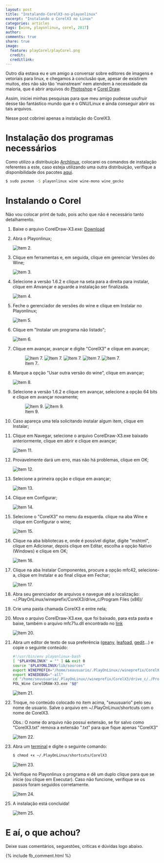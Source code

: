 ```yaml
---
layout: post
title: "Instalando-CorelX3-no-playonlinux"
excerpt: "Instalando o CorelX3 no Linux"
categories: articles
tags: [wine, playonlinux, corel, 2017]
author:
comments: true
share: true
image:
  feature: playCorel/playCorel.png
  credit:
  creditlink:
---
```


<div id="fb-root"></div>
<script>(function(d, s, id) {
  var js, fjs = d.getElementsByTagName(s)[0];
  if (d.getElementById(id)) return;
  js = d.createElement(s); js.id = id;
  js.src = "//connect.facebook.net/pt_BR/all.js#xfbml=1&version=v2.5&appId=541394239351629";
  fjs.parentNode.insertBefore(js, fjs);
}(document, 'script', 'facebook-jssdk'));</script>

Outro dia estava eu e um amigo a conversar sobre editores de imagens e vetoriais
para linux, e chegamos à conclusão que, apesar de existirem muitos, eles não
são tão 'mainstream' nem atendem à necessidade da maioria, que é abrir arquivos
do [Photoshop](http://www.adobe.com/br/products/photoshop.html) e [Corel Draw](http://www.corel.com/br/).

Assim, iniciei minhas pesquisas para que meu amigo pudesse usufruir desse tão
fantástico mundo que é o GNU/Linux e ainda conseguir abrir os tais arquivos.

Nesse post cobrirei apenas a instalação do CorelX3.

# Instalação dos programas necessários

Como utilizo a distribuição [Archlinux](https://www.archlinux-br.org/),
colocarei os comandos de instalação referentes a este, caso esteja utilizando
uma outra distribuição, verifique a disponibilidade dos pacotes [aqui](https://www.playonlinux.com/en/download.html).

```bash
$ sudo pacman -S playonlinux wine wine-mono wine_gecko
```

# Instalando o Corel

Não vou colocar print de tudo, pois acho que não é necessário tanto
detalhamento.

1. Baixe o arquivo CorelDraw-X3.exe: [Download](https://drive.google.com/file/d/0B894M0Ei0LchbVlMR3VkaHYwd3c/view)

2. Abra o Playonlinux;

     ![Item 2.](/images/playCorel/playCorel01.png)

3. Clique em ferramentas e, em seguida, clique em gerenciar Versões do Wine;

    ![Item 3.](/images/playCorel/playCorel02.png)

4. Selecione a versão 1.6.2 e clique na seta para a direita para instalar,
   clique em Anvançar e aguarde a instalação ser finalizada.

    ![Item 4.](/images/playCorel/playCorel03.png)

5. Feche o gerenciador de versões do wine e clique em Instalar no Playonlinux;

    ![Item 5.](/images/playCorel/playCorel04.png)

6. Clique em "Instalar um programa não listado";

    ![Item 6.](/images/playCorel/playCorel05.png)

7. Clique em avançar, avançar e digite "CorelX3" e clique em avançar;

    <figure class="third">
    	<img src="/images/playCorel/playCorel06.png" alt="Item 7.">
    	<img src="/images/playCorel/playCorel07.png" alt="Item 7.">
    	<img src="/images/playCorel/playCorel08.png" alt="Item 7.">
    	<img src="/images/playCorel/playCorel09.png" alt="Item 7.">
    	<img src="/images/playCorel/playCorel10.png" alt="Item 7.">
    	<figcaption>Item 7..</figcaption>
    </figure>

8. Marque a opção "Usar outra versão do wine", clique em avançar;

    ![Item 8.](/images/playCorel/playCorel11.png)

9. Selecione a versão 1.6.2 e clique em avançar, selecione a opção 64 bits e
   clique em avançar novamente;

    <figure class="half">
    	<img src="/images/playCorel/playCorel12.png" alt="Item 9.">
    	<img src="/images/playCorel/playCorel13.png" alt="Item 9.">
    	<figcaption>Item 9.</figcaption>
    </figure>

10. Caso apareça uma tela solicitando instalar algum item, clique em Instalar;

11. Clique em Navegar, selecione o arquivo CorelDraw-X3.exe baixado
    anteriormente, clique em abrir e clique em avançar;

    ![Item 11.](/images/playCorel/playCorel14.png)

12. Provavelmente dará um erro, mas não há problemas, clique em OK;

    ![Item 12.](/images/playCorel/playCorel15.png)

13. Selecione a primeira opção e clique em avançar;

    ![Item 13.](/images/playCorel/playCorel16.png)

14. Clique em Configurar;

    ![Item 14.](/images/playCorel/playCorel17.png)

15. Selecione o "CorelX3" no menu da esquerda. clique na aba Wine e clique em
    Configurar o wine;

    ![Item 15.](/images/playCorel/playCorel18.png)

16. Clique na aba bibliotecas e, onde é possível digitar, digite "mshtml",
    clique em Adicionar, depois clique em Editar, escolha a opção Nativo
    (Windows) e clique em OK;

    ![Item 16.](/images/playCorel/playCorel19.png)

17. Clique na aba Instalar Componentes, procure a opção mfc42, selecione-a,
    clique em Instalar e ao final clique em Fechar;

    ![Item 17.](/images/playCorel/playCorel20.png)

18. Abra seu gerenciador de arquivos e navegue até a localização: ~/.PlayOnLinux/wineprefix/CorelX3/drive_c/Program Files (x86)/


19. Crie uma pasta chamada CorelX3 e entre nela;


20. Mova o arquivo CorelDraw-X3.exe, que foi baixado, para esta pasta e baixe,
    também o arquivo mfc71u.dll encontrado no [link](https://drive.google.com/file/d/0B894M0Ei0LchUk1HYjVSLTNvaG8/view)

    ![Item 20.](/images/playCorel/playCorel21.png)

21. Abra um editor de texto de sua preferência ([geany](https://pt.wikipedia.org/wiki/Geany), [leafpad](https://pt.wikipedia.org/wiki/Leafpad), [gedit](https://pt.wikipedia.org/wiki/Gedit)...) e copie o seguinte conteúdo:

    ```bash
    #!/usr/bin/env playonlinux-bash
    [ "$PLAYONLINUX" = "" ] && exit 0
    source "$PLAYONLINUX/lib/sources"
    export WINEPREFIX="/home/seuusuario/.PlayOnLinux//wineprefix/CorelX3"
    export WINEDEBUG="-all"
    cd "/home/seuusuario/.PlayOnLinux//wineprefix/CorelX3/drive_c/./Program Files (x86)/CorelX3"
    POL_Wine CorelDRAW-X3.exe "$@"
    ```

    ![Item 21.](/images/playCorel/playCorel22.png)

22. Troque, no conteúdo colocado no item acima, "seuusuario" pelo seu nome de
    usuario. Salve o arquivo em ~/.PlayOnLinux/shortcuts com o nome de CorelX3.

    Obs.: O nome do arquivo não possui extensão, se for salvo como "CorelX3.txt"
remova a extensão ".txt" para que fique apenas "CorelX3"

    ![Item 22.](/images/playCorel/playCorel23.png)

23. Abra um [terminal](https://help.ubuntu.com/kubuntu/desktopguide/pt_BR/terminals.html) e digite o seguinte comando:

    ```bash
    $ chmod +x ~/.PlayOnLinux/shortcuts/CorelX3
    ```

    ![Item 23.](/images/playCorel/playCorel24.png)

24. Verifique no Playonlinux o programa e dê um duplo clique para que se inicie
    (ou clique em Executar). Caso não funcione, verifique se os passos foram
    seguidos corretamente.

    ![Item 24.](/images/playCorel/playCorel25.png)

25. A instalação está concluída!

    ![Item 25.](/images/playCorel/playCorel26.png)

# E aí, o que achou?

Deixe suas comentários, seguestões, críticas e dúvidas logo abaixo.

{% include fb_comment.html %}
